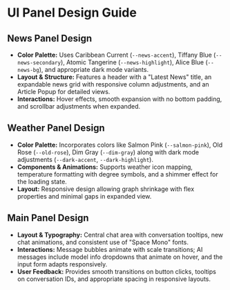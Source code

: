 # UI Panel Design Guide

## News Panel Design

- **Color Palette:** Uses Caribbean Current (`--news-accent`), Tiffany Blue (`--news-secondary`), Atomic Tangerine (`--news-highlight`), Alice Blue (`--news-bg`), and appropriate dark mode variants.
- **Layout & Structure:** Features a header with a "Latest News" title, an expandable news grid with responsive column adjustments, and an Article Popup for detailed views.
- **Interactions:** Hover effects, smooth expansion with no bottom padding, and scrollbar adjustments when expanded.

## Weather Panel Design

- **Color Palette:** Incorporates colors like Salmon Pink (`--salmon-pink`), Old Rose (`--old-rose`), Dim Gray (`--dim-gray`) along with dark mode adjustments (`--dark-accent`, `--dark-highlight`).
- **Components & Animations:** Supports weather icon mapping, temperature formatting with degree symbols, and a shimmer effect for the loading state.
- **Layout:** Responsive design allowing graph shrinkage with flex properties and minimal gaps in expanded view.

## Main Panel Design

- **Layout & Typography:** Central chat area with conversation tooltips, new chat animations, and consistent use of "Space Mono" fonts.
- **Interactions:** Message bubbles animate with scale transitions; AI messages include model info dropdowns that animate on hover, and the input form adapts responsively.
- **User Feedback:** Provides smooth transitions on button clicks, tooltips on conversation IDs, and appropriate spacing in responsive layouts.
